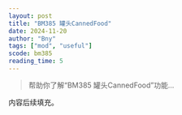 ```yaml
---
layout: post
title: "BM385 罐头CannedFood"
date: 2024-11-20
author: "Bny"
tags: ["mod", "useful"]
scode: bm385
reading_time: 5
---
```


> 帮助你了解“BM385 罐头CannedFood”功能...

内容后续填充。
